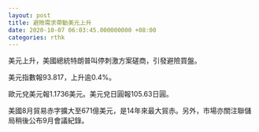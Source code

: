 ```yaml
---
layout: post
title: 避險需求帶動美元上升
date: 2020-10-07 06:03:45.000000000 +08:00
categories: rthk
---
```


美元上升，美國總統特朗普叫停刺激方案磋商，引發避險買盤。

美元指數報93.817，上升逾0.4%。

歐元兌美元報1.1736美元。美元兌日圓報105.63日圓。

美國8月貿易赤字擴大至671億美元，是14年來最大貿赤。另外，市場亦關注聯儲局稍後公布9月會議紀錄。
